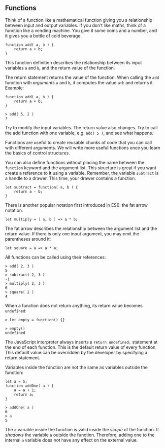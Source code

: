 ## Functions

Think of a function like a mathematical function giving you a relationship between input and output variables. If you don't like maths, think of a function like a vending machine. You give it some coins and a number, and it gives you a bottle of cold beverage. 

```
function add( a, b ) {
    return a + b;
}
```

This function definition describes the relationship between its input variables `a` and `b`, and the return value of the function.

The return statement returns the value of the function. When calling the `add` function with *arguments* `a` and `b`, it computes the value `a+b` and returns it. Example:

```
function add( a, b ) {
    return a + b;
}

> add( 5, 2 )
7
```

Try to modify the input variables. The return value also changes. Try to call the add function with one variable, e.g. `add( 5 )`, and see what happens. 

Functions are useful to create reusable chunks of code that you can call with different arguments. We will write more useful functions once you learn the basics of control structures.

You can also define functions without placing the name between the `function` keyword and the argument list. This structure is great if you want create a reference to it using a variable. Remember, the variable `subtract` is a handle to a drawer. This time, your drawer contains a function.

```
let subtract = function( a, b ) {
    return a - b;
}
```

There is another popular notation first introduced in ES6: the fat arrow notation. 

```
let multiply = ( a, b ) => a * b;
```

The fat arrow describes the relationship between the argument list and the return value. If there is only one input argument, you may omit the parentheses around it:

```
let square = a => a * a;
```

All functions can be called using their references:

```
> add( 2, 3 )
5
> subtract( 2, 3 )
-1
> multiply( 2, 3 )
6
> square( 2 )
4
```

When a function does not return anything, its return value becomes `undefined`:

```
> let empty = function() {}

> empty()
undefined
```

The JavaScript interpreter always inserts a `return undefined;` statement at the end of each function. This is the default return value of every function. This default value can be overridden by the developer by specifying a return statement.

Variables inside the function are not the same as variables outside the function:

```
let a = 5;
function addOne( a ) {
    a = a + 1;
    return a;
}

> addOne( a ) 
6
> a
5
```

The `a` variable inside the function is valid inside the *scope* of the function. It *shadows* the variable `a` outside the function. Therefore, adding one to the internal `a` variable does not have any effect on the external value.
